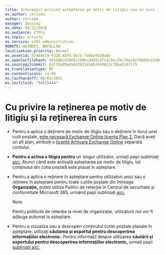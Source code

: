 ```yaml
---
title: Informații privind așteptarea pe motiv de litigiu sau în curs
ms.author: chrisda
author: chrisda
manager: dansimp
ms.date: 04/21/2020
ms.audience: ITPro
ms.topic: article
ms.service: o365-administration
ROBOTS: NOINDEX, NOFOLLOW
localization_priority: Normal
ms.assetid: 52484e19-9328-42f4-b675-7e0be9338a8b
ms.openlocfilehash: dd508bcd2b09ccb0bcdd99c37c3c5ecfbc26ec42f00ddce520ef8e73e3aef436
ms.sourcegitcommit: b5f7da89a650d2915dc652449623c78be6247175
ms.translationtype: MT
ms.contentlocale: ro-RO
ms.lasthandoff: 08/05/2021
ms.locfileid: "54115444"
---
```

# <a name="about-litigation-holds-and-in-place-holds"></a>Cu privire la reținerea pe motiv de litigiu și la reținerea în curs

- Pentru a aplica o deținere pe motiv de litigiu sau o deținere în locul unei cutii poștale, [este necesară Exchange Online licența Plan 2.](https://docs.microsoft.com/office365/servicedescriptions/office-365-platform-service-description/office-365-plan-options) Dacă aveți un alt plan, atribuiți o [licență Arhivare Exchange Online](https://docs.microsoft.com/office365/servicedescriptions/exchange-online-archiving-service-description/exchange-online-archiving-service-description) separată contului. 
    
- **Pentru a activa o litigiu pentru** un singur utilizator, urmați pașii subliniați [aici.](https://docs.microsoft.com/microsoft-365/compliance/create-a-litigation-hold?view=o365-worldwide#place-a-mailbox-on-litigation-hold) Atunci când este activată așteptarea pe motiv de litigiu, tot conținutul din cutia poștală este plasat în așteptare.
    
- Pentru a  aplica o reținere în așteptare pentru utilizatori unici sau o reținere în așteptare pentru toate cutiile poștale din întreaga **Organizație,** puteți utiliza Politici de retenție în Centrul de securitate și conformitate Microsoft 365, urmând pașii subliniați [aici.](https://docs.microsoft.com/microsoft-365/compliance/retention-policies)
    
    > [!NOTE]
    > Pentru politicile de retenție la nivel de organizație, utilizatorii noi vor fi adăuga automat la așteptare. 
  
- Pentru a vizualiza sau a descoperi conținutul cutiei poștale plasate în așteptare, utilizați **căutarea și exportul pentru descoperirea informațiilor electronic.** Pentru informații despre utilizarea **căutării și exportului pentru descoperirea informațiilor electronic,** urmați pașii [subliniați aici.](https://docs.microsoft.com/microsoft-365/compliance/export-search-results)
    

